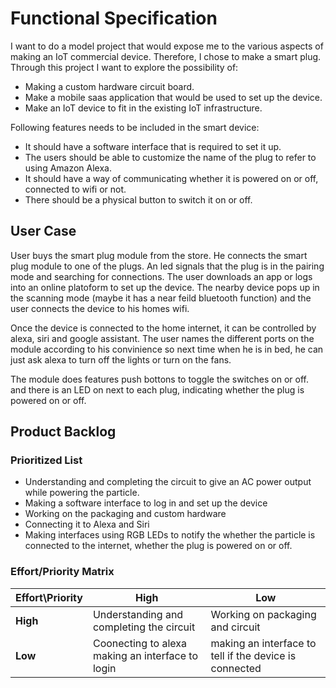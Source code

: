 # Functional Specification

I want to do a model project that would expose me to the various aspects of making an IoT commercial device. Therefore, I chose to make a smart plug. Through this project I want to explore the possibility of: 
- Making a custom hardware circuit board. 
- Make a mobile saas application that would be used to set up the device.
- Make an IoT device to fit in the existing IoT infrastructure. 
 
Following features needs to be included in the smart device: 
- It should have a software interface that is required to set it up. 
- The users should be able to customize the name of the plug to refer to using Amazon Alexa. 
- It should have a way of communicating whether it is powered on or off, connected to wifi or not. 
- There should be a physical button to switch it on or off.

## User Case

User buys the smart plug module from the store. He connects the smart plug module to one of the plugs. An led signals that the plug is in the pairing mode and searching for connections. The user downloads an app or logs into an online platoform to set up the device. 
The nearby device pops up in the scanning mode (maybe it has a near feild bluetooth function) and the user connects the device to his homes wifi. 

Once the device is connected to the home internet, it can be controlled by alexa, siri and google assistant. The user names the different ports on the module according to his convinience so next time when he is in bed, he can just ask alexa to turn off the lights or turn on the fans. 

The module does features push bottons to toggle the switches on or off. and there is an LED on next to each plug, indicating whether the plug is powered on or off. 
 

## Product Backlog

### Prioritized List

- Understanding and completing the circuit to give an AC power output while powering the particle. 
- Making a software interface to log in and set up the device
- Working on the packaging and custom hardware
- Connecting it to Alexa and Siri
- Making interfaces using RGB LEDs to notify the whether the particle is connected to the internet, whether the plug is powered on or off. 

### Effort/Priority Matrix

|Effort\Priority| High | Low|
|---|----|----|
|**High**| Understanding and completing the circuit | Working on packaging and circuit|
|**Low**|Coonecting to alexa <br> making an interface to login | making an interface to tell if the device is connected|
